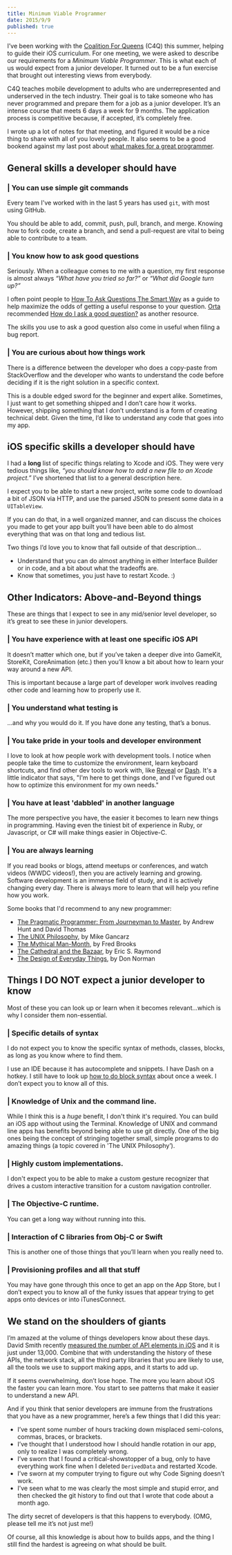 ```yaml
---
title: Minimum Viable Programmer
date: 2015/9/9
published: true
---
```


I’ve been working with the [Coalition For Queens](http://www.c4q.nyc) (C4Q) this summer, helping to guide their iOS curriculum. For one meeting, we were asked to describe our requirements for a *Minimum Viable Programmer*. This is what each of us would expect from a junior developer. It turned out to be a fun exercise that brought out interesting views from everybody.

C4Q teaches mobile development to adults who are underrepresented and underserved in the tech industry. Their goal is to take someone who has never programmed and prepare them for a job as a junior developer. It’s an intense course that meets 6 days a week for 9 months. The application process is competitive because, if accepted, it’s completely free.

I wrote up a lot of notes for that meeting, and figured it would be a nice thing to share with all of you lovely people. It also seems to be a good bookend against my last post about [what makes for a great programmer](http://dbgrandi.github.io/good_great_10x/).

## General skills a developer should have

### | You can use simple git commands

Every team I've worked with in the last 5 years has used `git`, with most using GitHub. 

You should be able to add, commit, push, pull, branch, and merge. Knowing how to fork code, create a branch, and send a pull-request are vital to being able to contribute to a team.

### | You know how to ask good questions

Seriously. When a colleague comes to me with a question, my first response is almost always *“What have you tried so far?”* or *“What did Google turn up?”*

I often point people to [How To Ask Questions The Smart Way](http://www.catb.org/esr/faqs/smart-questions.html) as a guide to help maximize the odds of getting a useful response to your question. [Orta](https://twitter.com/orta) recommended [How do I ask a good question?](http://stackoverflow.com/help/how-to-ask) as another resource.

The skills you use to ask a good question also come in useful when filing a bug report.

### | You are curious about how things work

There is a difference between the developer who does a copy-paste from StackOverflow and the developer who wants to understand the code before deciding if it is the right solution in a specific context.

This is a double edged sword for the beginner and expert alike. Sometimes, I just want to get something shipped and I don’t care how it works. However, shipping something that I don’t understand is a form of creating technical debt. Given the time, I’d like to understand any code that goes into my app.

## iOS specific skills a developer should have

I had a **long** list of specific things relating to Xcode and iOS. They were very tedious things like, *“you should know how to add a new file to an Xcode project.”* I’ve shortened that list to a general description here.

I expect you to be able to start a new project, write some code to download a bit of JSON via HTTP, and use the parsed JSON to present some data in a `UITableView`.

If you can do that, in a well organized manner, and can discuss the choices you made to get your app built you’ll have been able to do almost everything that was on that long and tedious list.

Two things I’d love you to know that fall outside of that description...

  - Understand that you can do almost anything in either Interface Builder or in code, and a bit about what the tradeoffs are.
  - Know that sometimes, you just have to restart Xcode. :)

## Other Indicators: Above-and-Beyond things

These are things that I expect to see in any mid/senior level developer, so it’s great to see these in junior developers.

### | You have experience with at least one specific iOS API

It doesn’t matter which one, but if you’ve taken a deeper dive into GameKit, StoreKit, CoreAnimation (etc.) then you’ll know a bit about how to learn your way around a new API.

This is important because a large part of developer work involves reading other code and learning how to properly use it.

### | You understand what testing is

...and why you would do it. If you have done any testing, that’s a bonus.

### | You take pride in your tools and developer environment

I love to look at how people work with development tools. I notice when people take the time to customize the environment, learn keyboard shortcuts, and find other dev tools to work with, like [Reveal](http://revealapp.com) or [Dash](https://kapeli.com/dash). It's a little indicator that says, "I'm here to get things done, and I've figured out how to optimize this environment for my own needs."
  
### | You have at least 'dabbled' in another language

The more perspective you have, the easier it becomes to learn new things in programming. Having even the tiniest bit of experience in Ruby, or Javascript, or C# will make things easier in Objective-C.

### | You are always learning

If you read books or blogs, attend meetups or conferences, and watch videos (WWDC videos!), then you are actively learning and growing. Software development is an immense field of study, and it is actively changing every day. There is always more to learn that will help you refine how you work.

Some books that I'd recommend to any new programmer:

- [The Pragmatic Programmer: From Journeyman to Master](http://www.amazon.com/Pragmatic-Programmer-Journeyman-Master/dp/020161622X), by Andrew Hunt and David Thomas
- [The UNIX Philosophy](http://www.amazon.com/The-UNIX-Philosophy-Mike-Gancarz/dp/1555581234), by Mike Gancarz
- [The Mythical Man-Month](http://www.amazon.com/Mythical-Man-Month-Software-Engineering-Anniversary/dp/0201835959), by Fred Brooks
- [The Cathedral and the Bazaar](http://www.amazon.com/Cathedral-Bazaar-Musings-Accidental-Revolutionary/dp/0596001088), by Eric S. Raymond
- [The Design of Everyday Things](http://www.amazon.com/Design-Everyday-Things-Revised-Expanded/dp/0465050654), by Don Norman

## Things I DO NOT expect a junior developer to know

Most of these you can look up or learn when it becomes relevant...which is why I consider them non-essential.

### | Specific details of syntax

I do not expect you to know the specific syntax of methods, classes, blocks, as long as you know where to find them.

I use an IDE because it has autocomplete and snippets. I have Dash on a hotkey. I still have to look up [how to do block syntax](http://fuckingblocksyntax.com) about once a week. I don’t expect you to know all of this.

### | Knowledge of Unix and the command line.

While I think this is a *huge* benefit, I don't think it's required. You can build an iOS app without using the Terminal. Knowledge of UNIX and command line apps has benefits beyond being able to use git directly. One of the big ones being the concept of stringing together small, simple programs to do amazing things (a topic covered in 'The UNIX Philosophy’).

### | Highly custom implementations.

I don't expect you to be able to make a custom gesture recognizer that drives a custom interactive transition for a custom navigation controller.

### | The Objective-C runtime.

You can get a long way without running into this.

### | Interaction of C libraries from Obj-C or Swift

This is another one of those things that you’ll learn when you really need to.

### | Provisioning profiles and all that stuff

You may have gone through this once to get an app on the App Store, but I don’t expect you to know all of the funky issues that appear trying to get apps onto devices or into iTunesConnect.

## We stand on the shoulders of giants

I’m amazed at the volume of things developers know about these days. David Smith recently [measured the number of API elements in iOS](https://david-smith.org/blog/2015/09/03/the-growing-ios-sdk/) and it is just under 13,000. Combine that with understanding the history of these APIs, the network stack, all the third party libraries that you are likely to use, all the tools we use to support making apps, and it starts to add up.

If it seems overwhelming, don’t lose hope. The more you learn about iOS the faster you can learn more. You start to see patterns that make it easier to understand a new API.

And if you think that senior developers are immune from the frustrations that you have as a new programmer, here’s a few things that I did this year:

- I’ve spent some number of hours tracking down misplaced semi-colons, commas, braces, or brackets.
- I’ve thought that I understood how I should handle rotation in our app, only to realize I was completely wrong.
- I’ve sworn that I found a critical-showstopper of a bug, only to have everything work fine when I deleted `DerivedData` and restarted Xcode.
- I’ve sworn at my computer trying to figure out why Code Signing doesn’t work.
- I’ve seen what to me was clearly the most simple and stupid error, and then checked the git history to find out that I wrote that code about a month ago.

The dirty secret of developers is that this happens to everybody. (OMG, please tell me it’s not just me!)

Of course, all this knowledge is about how to builds apps, and the thing I still find the hardest is agreeing on what should be built.

